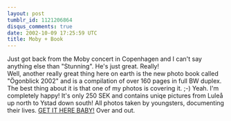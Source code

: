 ```yaml
---
layout: post
tumblr_id: 1121206864
disqus_comments: true
date: 2002-10-09 17:25:59 UTC
title: Moby + Book
---
```


Just got back from the Moby concert in Copenhagen and I can't say anything else than "Stunning". He's just great. Really! 
<br/>
Well, another really great thing here on earth is the new photo book called "Ögonblick 2002" and is a compilation of over 160 pages in full BW duplex. The best thing about it is that one of my photos is covering it. ;-) Yeah. I'm completely happy! It's only 250 SEK and contains uniqe pictures from Luleå up north to Ystad down south! All photos taken by youngsters, documenting their lives. <a href="http://www.fotoweb.o.se/fotoweb/bildstudier/order.html" target="_blank">GET IT HERE BABY!</a>  Over and out.
